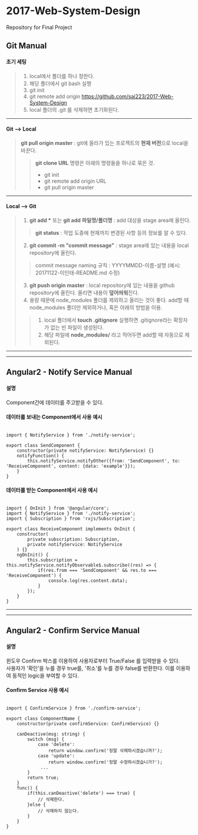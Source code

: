 # 2017-Web-System-Design
Repository for Final Project

Git Manual
----------

#### 초기 세팅
> 1. local에서 폴더를 하나 정한다.
> 2. 해당 폴더에서 git bash 실행
> 3. git init
> 4. git remote add origin https://github.com/sai223/2017-Web-System-Design
> 5. local 폴더의 .git 를 삭제하면 초기화된다.
*****
#### Git --> Local
> **git pull origin master** : git에 올라가 있는 프로젝트의 **현재 버전**으로 local을 바꾼다.
>> **git clone URL** 명령은 아래의 명령들을 하나로 묶은 것.
>> * git init
>> * git remote add origin URL
>> * git pull origin master
*****
#### Local --> Git
> 1. __git add *__ 또는 **git add 파일명/폴더명** : add 대상을 stage area에 올린다.
>> **git status** : 작업 도중에 현재까지 변경된 사항 등의 정보를 알 수 있다.
> 2. **git commit -m "commit message"** : stage area에 있는 내용을 local repository에 올린다.
>> commit message naming 규칙 : YYYYMMDD-이름-설명 (예시: 20171122-이인태-README.md 수정)
> 3. **git push origin master** : local repository에 있는 내용을 github repository에 올린다. 올리면 내용이 **덮어씌워**진다.
> 4. 용량 때문에 node_modules 폴더를 제외하고 올리는 것이 좋다. add할 때 node_modules 폴더만 제외하거나, 혹은 아래의 방법을 이용.
>> 1. local 폴더에서 **touch .gitignore** 실행하면 .gitignore라는 확장자가 없는 빈 파일이 생성된다.
>> 2. 해당 파일에 **node_modules/** 라고 적어두면 add할 때 자동으로 제외된다.

*****
*****

Angular2 - Notify Service Manual
--------------------------------
#### 설명
Component간에 데이터를 주고받을 수 있다.

#### 데이터를 보내는 Component에서 사용 예시
<pre><code>
import { NotifyService } from './notify-service';

export class SendComponent {
    constructor(private notifyService: NotifyService) {}
    notifyFunction() {
        this.notifyService.notifyOther({from: 'SendComponent', to: 'ReceiveComponent', content: {data: 'example'}});
    }
}
</code></pre>

#### 데이터를 받는 Component에서 사용 예시
<pre><code>
import { OnInit } from '@angular/core';
import { NotifyService } from './notify-service';
import { Subscription } from 'rxjs/Subscription';

export class ReceiveComponent implements OnInit {
    constructor(
        private subscription: Subscription,
        private notifyService: NotifyService
    ) {}
    ngOnInit() {
        this.subscription = this.notifyService.notifyObservable$.subscribe((res) => {
            if(res.from === 'SendComponent' && res.to === 'ReceiveComponent') {
                console.log(res.content.data);
            }
        });
    }
}
</code></pre>

*****
*****

Angular2 - Confirm Service Manual
--------------------------------
#### 설명
윈도우 Confirm 박스를 이용하여 사용자로부터 True/False 를 입력받을 수 있다.<br>
사용자가 '확인'을 누를 경우 true를, '취소'를 누를 경우 false를 반환한다. 이를 이용하여 동적인 logic을 부여할 수 있다.

#### Confirm Service 사용 예시
<pre><code>
import { ConfirmService } from './confirm-service';

export class ComponentName {
    constructor(private confirmService: ConfirmService) {}

    canDeactive(msg: string) {
        switch (msg) {
            case 'delete':
                return window.confirm('정말 삭제하시겠습니까?');
            case 'update':
                return window.confirm('정말 수정하시겠습니가?');
             ...
        }
        return true;
    }
    func() {
        if(this.canDeactive('delete') === true) {
            // 삭제한다.
        }else {
            // 삭제하지 않는다.
        }
    }
}
</code></pre>